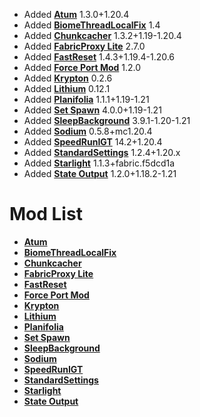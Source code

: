 - Added **[Atum](https://github.com/KingContaria/atum-rewrite)** 1.3.0+1.20.4
- Added **[BiomeThreadLocalFix](https://github.com/RedLime/BiomeThreadLocalFix)** 1.4
- Added **[Chunkcacher](https://github.com/Minecraft-Java-Edition-Speedrunning/chunkcacher)** 1.3.2+1.19-1.20.4
- Added **[FabricProxy Lite](https://github.com/OKTW-Network/FabricProxy-Lite)** 2.7.0
- Added **[FastReset](https://github.com/KingContaria/FastReset)** 1.4.3+1.19.4-1.20.6
- Added **[Force Port Mod](https://github.com/DuncanRuns/Force-Port-Mod)** 1.2.0
- Added **[Krypton](https://github.com/astei/krypton)** 0.2.6
- Added **[Lithium](https://github.com/CaffeineMC/lithium-fabric)** 0.12.1
- Added **[Planifolia](https://github.com/tildejustin/planifolia)** 1.1.1+1.19-1.21
- Added **[Set Spawn](https://github.com/Minecraft-Java-Edition-Speedrunning/set-spawn)** 4.0.0+1.19-1.21
- Added **[SleepBackground](https://github.com/RedLime/SleepBackground)** 3.9.1-1.20-1.21
- Added **[Sodium](https://github.com/Minecraft-Java-Edition-Speedrunning/sodium)** 0.5.8+mc1.20.4
- Added **[SpeedRunIGT](https://github.com/RedLime/SpeedRunIGT)** 14.2+1.20.4
- Added **[StandardSettings](https://github.com/KingContaria/StandardSettings)** 1.2.4+1.20.x
- Added **[Starlight](https://github.com/PaperMC/Starlight)** 1.1.3+fabric.f5dcd1a
- Added **[State Output](https://github.com/tildejustin/state-output)** 1.2.0+1.18.2-1.21

# Mod List
- **[Atum](https://github.com/KingContaria/atum-rewrite)**
- **[BiomeThreadLocalFix](https://github.com/RedLime/BiomeThreadLocalFix)**
- **[Chunkcacher](https://github.com/Minecraft-Java-Edition-Speedrunning/chunkcacher)**
- **[FabricProxy Lite](https://github.com/OKTW-Network/FabricProxy-Lite)**
- **[FastReset](https://github.com/KingContaria/FastReset)**
- **[Force Port Mod](https://github.com/DuncanRuns/Force-Port-Mod)**
- **[Krypton](https://github.com/astei/krypton)**
- **[Lithium](https://github.com/CaffeineMC/lithium-fabric)**
- **[Planifolia](https://github.com/tildejustin/planifolia)**
- **[Set Spawn](https://github.com/Minecraft-Java-Edition-Speedrunning/set-spawn)**
- **[SleepBackground](https://github.com/RedLime/SleepBackground)**
- **[Sodium](https://github.com/Minecraft-Java-Edition-Speedrunning/sodium)**
- **[SpeedRunIGT](https://github.com/RedLime/SpeedRunIGT)**
- **[StandardSettings](https://github.com/KingContaria/StandardSettings)**
- **[Starlight](https://github.com/PaperMC/Starlight)**
- **[State Output](https://github.com/tildejustin/state-output)**
